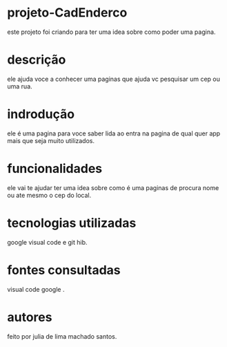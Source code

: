 # projeto-CadEnderco
este projeto foi criando para ter uma idea sobre como poder  uma pagina.


 # descrição 
 ele ajuda voce a conhecer uma paginas que ajuda vc pesquisar um cep ou uma rua.

  # indrodução 
  
ele é uma pagina para voce saber lida ao entra na pagina de qual quer app mais que seja muito utilizados.

  # funcionalidades
  ele vai te ajudar ter uma idea sobre como é uma paginas de procura nome ou ate mesmo o cep do local.
  
  # tecnologias utilizadas 
  google visual code e git hib.

  # fontes consultadas 
visual code google .
  # autores 
  feito por julia de lima machado santos.

  